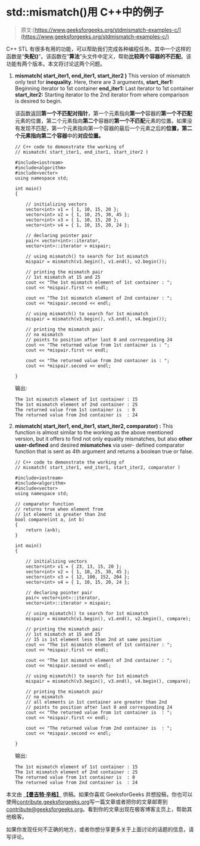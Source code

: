 # std::mismatch()用 C++中的例子

> 原文:[https://www.geeksforgeeks.org/stdmismatch-examples-c/](https://www.geeksforgeeks.org/stdmismatch-examples-c/)

C++ STL 有很多有用的功能，可以帮助我们完成各种编程任务。其中一个这样的函数是“**失配()**”。该函数在“**算法**”头文件中定义，帮助**比较两个容器的不匹配**。该功能有两个版本。本文将讨论这两个问题。

1.  **mismatch( start_iter1, end_iter1, start_iter2 )** This version of mismatch only test for **inequality**.
    Here, there are 3 arguments,
    **start_iter1:** Beginning iterator to 1st container
    **end_iter1:** Last iterator to 1st container
    **start_iter2:** Starting iterator to the 2nd iterator from where comparison is desired to begin.

    该函数返回**第一个不匹配对指针**，第一个元素指向**第一个**容器的**第一个不匹配**元素的位置，第二个元素指向**第二个**容器的**第一个不匹配**元素的位置。如果没有发现不匹配，第一个元素指向第一个容器的最后一个元素之后的**位置，第二个元素指向第二个容器**中的**对应位置。**

    ```
    // C++ code to demonstrate the working of 
    // mismatch( start_iter1, end_iter1, start_iter2 )

    #include<iostream>
    #include<algorithm> 
    #include<vector>
    using namespace std;

    int main()
    {

        // initializing vectors
        vector<int> v1 = { 1, 10, 15, 20 };
        vector<int> v2 = { 1, 10, 25, 30, 45 };
        vector<int> v3 = { 1, 10, 15, 20 };
        vector<int> v4 = { 1, 10, 15, 20, 24 };

        // declaring pointer pair
        pair< vector<int>::iterator,
        vector<int>::iterator > mispair;

        // using mismatch() to search for 1st mismatch
        mispair = mismatch(v1.begin(), v1.end(), v2.begin());

        // printing the mismatch pair
        // 1st mismatch at 15 and 25
        cout << "The 1st mismatch element of 1st container : ";
        cout << *mispair.first << endl;

        cout << "The 1st mismatch element of 2nd container : ";
        cout << *mispair.second << endl;

        // using mismatch() to search for 1st mismatch
        mispair = mismatch(v3.begin(), v3.end(), v4.begin());

        // printing the mismatch pair
        // no mismatch
        // points to position after last 0 and corresponding 24
        cout << "The returned value from 1st container is : ";
        cout << *mispair.first << endl;

        cout << "The returned value from 2nd container is : ";
        cout << *mispair.second << endl;

    }
    ```

    输出:

    ```
    The 1st mismatch element of 1st container : 15
    The 1st mismatch element of 2nd container : 25
    The returned value from 1st container is  : 0
    The returned value from 2nd container is  : 24

    ```

2.  **mismatch( start_iter1, end_iter1, start_iter2, comparator) :** This function is almost similar to the working as the above mentioned version, but it offers to find not only equality mismatches, but also **other user-defined** and desired **mismatches** via user- defined comparator function that is sent as 4th argument and returns a boolean true or false.

    ```
    // C++ code to demonstrate the working of
    // mismatch( start_iter1, end_iter1, start_iter2, comparator )

    #include<iostream>
    #include<algorithm> 
    #include<vector>
    using namespace std;

    // comparator function
    // returns true when element from 
    // 1st element is greater than 2nd
    bool compare(int a, int b)
    {   
        return (a>b);
    }

    int main()
    {

        // initializing vectors
        vector<int> v1 = { 23, 13, 15, 20 };
        vector<int> v2 = { 1, 10, 25, 30, 45 };
        vector<int> v3 = { 12, 100, 152, 204 };
        vector<int> v4 = { 1, 10, 15, 20, 24 };

        // declaring pointer pair
        pair< vector<int>::iterator,
        vector<int>::iterator > mispair;

        // using mismatch() to search for 1st mismatch
        mispair = mismatch(v1.begin(), v1.end(), v2.begin(), compare);

        // printing the mismatch pair
        // 1st mismatch at 15 and 25
        // 15 is 1st element less than 2nd at same position
        cout << "The 1st mismatch element of 1st container : ";
        cout << *mispair.first << endl;

        cout << "The 1st mismatch element of 2nd container : ";
        cout << *mispair.second << endl;

        // using mismatch() to search for 1st mismatch
        mispair = mismatch(v3.begin(), v3.end(), v4.begin(), compare);

        // printing the mismatch pair
        // no mismatch
        // all elements in 1st container are greater than 2nd
        // points to position after last 0 and corresponding 24
        cout << "The returned value from 1st container is  : ";
        cout << *mispair.first << endl;

        cout << "The returned value from 2nd container is  : ";
        cout << *mispair.second << endl;

    }
    ```

    输出:

    ```
    The 1st mismatch element of 1st container : 15
    The 1st mismatch element of 2nd container : 25
    The returned value from 1st container is  : 0
    The returned value from 2nd container is  : 24

    ```

本文由 **[【曼吉特·辛格】](https://github.com/Manjeet04)** 供稿。如果你喜欢 GeeksforGeeks 并想投稿，你也可以使用[contribute.geeksforgeeks.org](http://www.contribute.geeksforgeeks.org)写一篇文章或者把你的文章邮寄到 contribute@geeksforgeeks.org。看到你的文章出现在极客博客主页上，帮助其他极客。

如果你发现任何不正确的地方，或者你想分享更多关于上面讨论的话题的信息，请写评论。